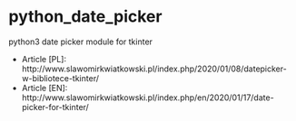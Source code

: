 # python_date_picker
python3 date picker module for tkinter

<ul>
<li>Article [PL]: http://www.slawomirkwiatkowski.pl/index.php/2020/01/08/datepicker-w-bibliotece-tkinter/</li>
<li>Article [EN]: http://www.slawomirkwiatkowski.pl/index.php/en/2020/01/17/date-picker-for-tkinter/</li>
</ul>
